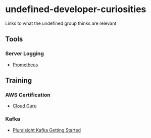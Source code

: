 # undefined-developer-curiosities
Links to what the undefined group thinks are relevant 

## Tools

### Server Logging
- [Prometheus](https://prometheus.io/)

## Training
### AWS Certification 

- [Cloud Guru](https://acloud.guru/)

### Kafka

- [Pluralsight Kafka Getting Started](https://www.pluralsight.com/courses/apache-kafka-getting-started)